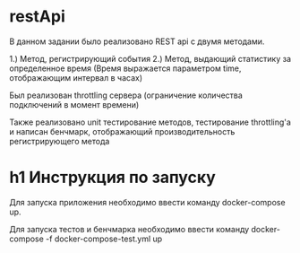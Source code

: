 # restApi

В данном задании было реализовано REST api с двумя методами.

1.) Метод, регистрирующий события
2.) Метод, выдающий статистику за определенное время (Время выражается параметром time, отображающим интервал в часах)

Был реализован throttling сервера (ограничение количества подключений в момент времени)

Также реализовано unit тестирование методов, тестирование throttling'a и написан бенчмарк, отображающий производительность регистрирующего метода

h1 Инструкция по запуску
===================
Для запуска приложения необходимо ввести команду docker-compose up.

Для запуска тестов и бенчмарка необходимо ввести команду docker-compose -f docker-compose-test.yml up
